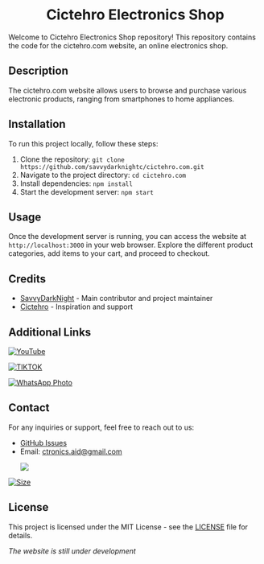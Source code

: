 <h1 align="center"> Cictehro Electronics Shop </h1>


Welcome to Cictehro Electronics Shop repository! This repository contains the code for the cictehro.com website, an online electronics shop.


## Description

The cictehro.com website allows users to browse and purchase various electronic products, ranging from smartphones to home appliances.

## Installation

To run this project locally, follow these steps:
1. Clone the repository: `git clone https://github.com/savvydarknightc/cictehro.com.git`
2. Navigate to the project directory: `cd cictehro.com`
3. Install dependencies: `npm install`
4. Start the development server: `npm start`

## Usage

Once the development server is running, you can access the website at `http://localhost:3000` in your web browser. Explore the different product categories, add items to your cart, and proceed to checkout.


## Credits

- [SavvyDarkNight](https://github.com/savvydarknight) - Main contributor and project maintainer
- [Cictehro](https://github.com/cictehro) - Inspiration and support


## Additional Links



 [](https://youtube.com/@cictehro?si=x1Pu4vLc7k4emoS2)  [![YouTube](https://cdn3.iconfinder.com/data/icons/social-network-30/512/social-06-1024.png)](https://youtube.com/@cictehro?si=x1Pu4vLc7k4emoS2)

 [](https://www.tiktok.com/@official_geddy?_t=8jHCdMft090&_r=1) [![TIKTOK](https://cdn0.iconfinder.com/data/icons/font-awesome-brands-vol-2/512/tiktok-1024.png)](https://www.tiktok.com/@official_geddy?_t=8jHCdMft090&_r=1)

[](https://wa.me/254104166980) [![WhatsApp Photo](https://cdn4.iconfinder.com/data/icons/logos-and-brands/512/375_Whatsapp_logo-1024.png)](https://wa.me/254104166980)


## Contact

For any inquiries or support, feel free to reach out to us:
- [GitHub Issues](https://github.com/savvydarknightc/cictehro.com/issues)
- Email: ctronics.aid@gmail.com <p align="left">
<a href="https://wa.me/254104166980"><img src="https://img.shields.io/badge/Contact Cictehro-25D366?style=for-the-badge&logo=whatsapp&logoColor=white" /> 

<p align="left">
<a href="https://youtube.com/@cictehro?si=x1Pu4vLc7k4emoS2"><img title="Size" src="https://img.shields.io/badge/YouTube-red"></a>
</p> 

## License

This project is licensed under the MIT License - see the [LICENSE](LICENSE) file for details.


*The website is still under development*
